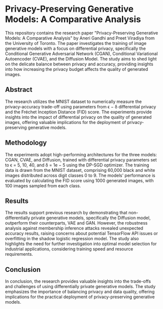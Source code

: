 # Privacy-Preserving Generative Models: A Comparative Analysis

This repository contains the research paper "Privacy-Preserving Generative Models: A Comparative Analysis" by Aneri Gandhi and Preet Viradiya from the University of Toronto. The paper investigates the training of image generative models with a focus on differential privacy, specifically the Conditional Generative Adversarial Network (CGAN), Conditional Variational Autoencoder (CVAE), and the Diffusion Model. The study aims to shed light on the delicate balance between privacy and accuracy, providing insights into how increasing the privacy budget affects the quality of generated images.

## Abstract

The research utilizes the MNIST dataset to numerically measure the privacy-accuracy trade-off using parameters from ϵ − δ differential privacy and the Fréchet Inception Distance (FID) score. The experiments provide insights into the impact of differential privacy on the quality of generated images, offering valuable implications for the deployment of privacy-preserving generative models.

## Methodology

The experiments adopt high-performing architectures for the three models: CGAN, CVAE, and Diffusion, trained with differential privacy parameters set to ϵ = 5, 10, 40, and δ = 1e − 5 using the DP-SGD optimizer. The training data is drawn from the MNIST dataset, comprising 60,000 black and white images distributed across digit classes 0 to 9. The models' performance is evaluated by calculating the FID score using 1000 generated images, with 100 images sampled from each class.

## Results

The results support previous research by demonstrating that non-differentially private generative models, specifically the Diffusion model, outperform their counterparts, VAE and GAN. However, the robustness analysis against membership inference attacks revealed unexpected accuracy results, raising concerns about potential TensorFlow API issues or overfitting in the shadow logistic regression model. The study also highlights the need for further investigation into optimal model selection for industrial applications, considering training speed and resource requirements.

## Conclusion

In conclusion, the research provides valuable insights into the trade-offs and challenges of using differentially private generative models. The study emphasizes the importance of balancing privacy and data quality, offering implications for the practical deployment of privacy-preserving generative models.
